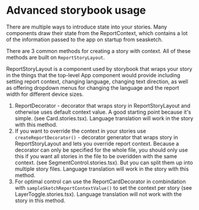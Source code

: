 # Advanced storybook usage

There are multiple ways to introduce state into your stories. Many components draw their state from the ReportContext, which contains a lot of the information passed to the app on startup from seasketch.

There are 3 common methods for creating a story with context. All of these methods are built on `ReportStoryLayout`.

ReportStoryLayout is a component used by storybook that wraps your story in the things that the top-level App component would provide including setting report context, changing language, changing text direction, as well as offering dropdown menus for changing the language and the report width for different device sizes.

1. ReportDecorator - decorator that wraps story in ReportStoryLayout and otherwise uses default context value. A good starting point because it's simple. (see Card.stories.tsx). Language translation will work in the story with this method.
2. If you want to override the context in your stories use `createReportDecorator()` - decorator generator that wraps story in ReportStoryLayout and lets you override report context. Because a decorator can only be specified for the whole file, you should only use this if you want all stories in the file to be overidden with the same context. (see SegmentControl.stories.tsx). But you can split them up into multiple story files. Language translation will work in the story with this method.
3. For optimal control can use the ReportCardDecorator in combindation with `sampleSketchReportContextValue()` to set the context per story (see LayerToggle.stories.tsx). Language translation will not work with the story in this method.
